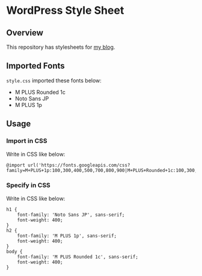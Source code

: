 # WordPress Style Sheet
## Overview
This repository has stylesheets for [my blog](https://blog.rumraisin.tokyo/).

## Imported Fonts
`style.css` imported these fonts below:
- M PLUS Rounded 1c
- Noto Sans JP
- M PLUS 1p

## Usage
### Import in CSS
Write in CSS like below:
```
@import url('https://fonts.googleapis.com/css?family=M+PLUS+1p:100,300,400,500,700,800,900|M+PLUS+Rounded+1c:100,300,400,500,700,800,900|Noto+Sans+JP:100,300,400,500,700,900&subset=japanese');
```

### Specify in CSS
Write in CSS like below:
```
h1 {
	font-family: 'Noto Sans JP', sans-serif;
	font-weight: 400;
}
h2 {
	font-family: 'M PLUS 1p', sans-serif;
	font-weight: 400;
}
body {
	font-family: 'M PLUS Rounded 1c', sans-serif;
	font-weight: 400;
}
```
